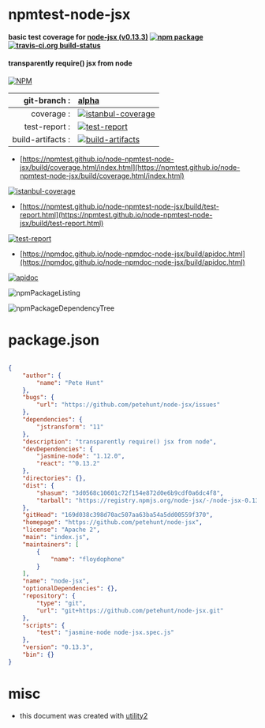 # npmtest-node-jsx

#### basic test coverage for  [node-jsx (v0.13.3)](https://github.com/petehunt/node-jsx)  [![npm package](https://img.shields.io/npm/v/npmtest-node-jsx.svg?style=flat-square)](https://www.npmjs.org/package/npmtest-node-jsx) [![travis-ci.org build-status](https://api.travis-ci.org/npmtest/node-npmtest-node-jsx.svg)](https://travis-ci.org/npmtest/node-npmtest-node-jsx)

#### transparently require() jsx from node

[![NPM](https://nodei.co/npm/node-jsx.png?downloads=true&downloadRank=true&stars=true)](https://www.npmjs.com/package/node-jsx)

| git-branch : | [alpha](https://github.com/npmtest/node-npmtest-node-jsx/tree/alpha)|
|--:|:--|
| coverage : | [![istanbul-coverage](https://npmtest.github.io/node-npmtest-node-jsx/build/coverage.badge.svg)](https://npmtest.github.io/node-npmtest-node-jsx/build/coverage.html/index.html)|
| test-report : | [![test-report](https://npmtest.github.io/node-npmtest-node-jsx/build/test-report.badge.svg)](https://npmtest.github.io/node-npmtest-node-jsx/build/test-report.html)|
| build-artifacts : | [![build-artifacts](https://npmtest.github.io/node-npmtest-node-jsx/glyphicons_144_folder_open.png)](https://github.com/npmtest/node-npmtest-node-jsx/tree/gh-pages/build)|

- [https://npmtest.github.io/node-npmtest-node-jsx/build/coverage.html/index.html](https://npmtest.github.io/node-npmtest-node-jsx/build/coverage.html/index.html)

[![istanbul-coverage](https://npmtest.github.io/node-npmtest-node-jsx/build/screenCapture.buildCi.browser.%252Ftmp%252Fbuild%252Fcoverage.lib.html.png)](https://npmtest.github.io/node-npmtest-node-jsx/build/coverage.html/index.html)

- [https://npmtest.github.io/node-npmtest-node-jsx/build/test-report.html](https://npmtest.github.io/node-npmtest-node-jsx/build/test-report.html)

[![test-report](https://npmtest.github.io/node-npmtest-node-jsx/build/screenCapture.buildCi.browser.%252Ftmp%252Fbuild%252Ftest-report.html.png)](https://npmtest.github.io/node-npmtest-node-jsx/build/test-report.html)

- [https://npmdoc.github.io/node-npmdoc-node-jsx/build/apidoc.html](https://npmdoc.github.io/node-npmdoc-node-jsx/build/apidoc.html)

[![apidoc](https://npmdoc.github.io/node-npmdoc-node-jsx/build/screenCapture.buildCi.browser.%252Ftmp%252Fbuild%252Fapidoc.html.png)](https://npmdoc.github.io/node-npmdoc-node-jsx/build/apidoc.html)

![npmPackageListing](https://npmtest.github.io/node-npmtest-node-jsx/build/screenCapture.npmPackageListing.svg)

![npmPackageDependencyTree](https://npmtest.github.io/node-npmtest-node-jsx/build/screenCapture.npmPackageDependencyTree.svg)



# package.json

```json

{
    "author": {
        "name": "Pete Hunt"
    },
    "bugs": {
        "url": "https://github.com/petehunt/node-jsx/issues"
    },
    "dependencies": {
        "jstransform": "11"
    },
    "description": "transparently require() jsx from node",
    "devDependencies": {
        "jasmine-node": "1.12.0",
        "react": "^0.13.2"
    },
    "directories": {},
    "dist": {
        "shasum": "3d0568c10601c72f154e872d0e6b9cdf0a6dc4f8",
        "tarball": "https://registry.npmjs.org/node-jsx/-/node-jsx-0.13.3.tgz"
    },
    "gitHead": "169d038c398d70ac507aa63ba54a5dd00559f370",
    "homepage": "https://github.com/petehunt/node-jsx",
    "license": "Apache 2",
    "main": "index.js",
    "maintainers": [
        {
            "name": "floydophone"
        }
    ],
    "name": "node-jsx",
    "optionalDependencies": {},
    "repository": {
        "type": "git",
        "url": "git+https://github.com/petehunt/node-jsx.git"
    },
    "scripts": {
        "test": "jasmine-node node-jsx.spec.js"
    },
    "version": "0.13.3",
    "bin": {}
}
```



# misc
- this document was created with [utility2](https://github.com/kaizhu256/node-utility2)
